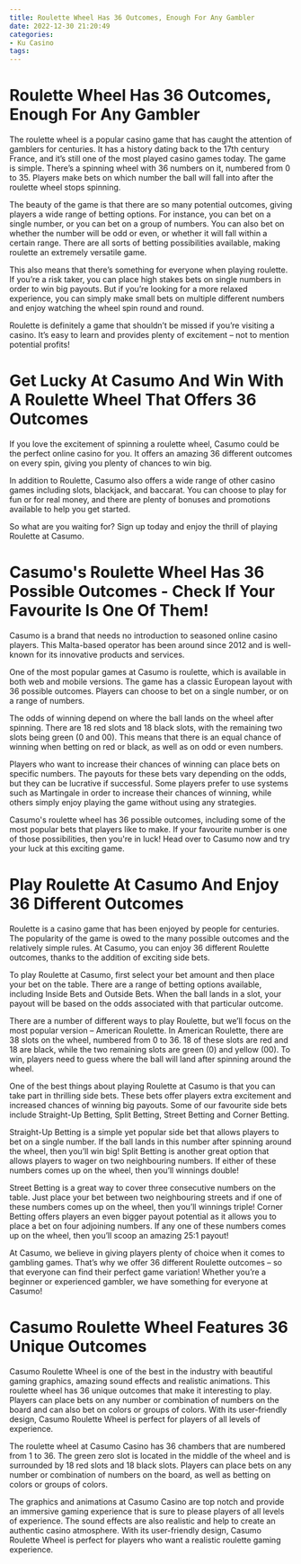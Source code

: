 ```yaml
---
title: Roulette Wheel Has 36 Outcomes, Enough For Any Gambler
date: 2022-12-30 21:20:49
categories:
- Ku Casino
tags:
---
```



#  Roulette Wheel Has 36 Outcomes, Enough For Any Gambler

The roulette wheel is a popular casino game that has caught the attention of gamblers for centuries. It has a history dating back to the 17th century France, and it’s still one of the most played casino games today. The game is simple. There’s a spinning wheel with 36 numbers on it, numbered from 0 to 35. Players make bets on which number the ball will fall into after the roulette wheel stops spinning.

The beauty of the game is that there are so many potential outcomes, giving players a wide range of betting options. For instance, you can bet on a single number, or you can bet on a group of numbers. You can also bet on whether the number will be odd or even, or whether it will fall within a certain range. There are all sorts of betting possibilities available, making roulette an extremely versatile game.

This also means that there’s something for everyone when playing roulette. If you’re a risk taker, you can place high stakes bets on single numbers in order to win big payouts. But if you’re looking for a more relaxed experience, you can simply make small bets on multiple different numbers and enjoy watching the wheel spin round and round.

Roulette is definitely a game that shouldn’t be missed if you’re visiting a casino. It’s easy to learn and provides plenty of excitement – not to mention potential profits!

#  Get Lucky At Casumo And Win With A Roulette Wheel That Offers 36 Outcomes

If you love the excitement of spinning a roulette wheel, Casumo could be the perfect online casino for you. It offers an amazing 36 different outcomes on every spin, giving you plenty of chances to win big.

In addition to Roulette, Casumo also offers a wide range of other casino games including slots, blackjack, and baccarat. You can choose to play for fun or for real money, and there are plenty of bonuses and promotions available to help you get started.

So what are you waiting for? Sign up today and enjoy the thrill of playing Roulette at Casumo.

#  Casumo's Roulette Wheel Has 36 Possible Outcomes - Check If Your Favourite Is One Of Them!

Casumo is a brand that needs no introduction to seasoned online casino players. This Malta-based operator has been around since 2012 and is well-known for its innovative products and services.

One of the most popular games at Casumo is roulette, which is available in both web and mobile versions. The game has a classic European layout with 36 possible outcomes. Players can choose to bet on a single number, or on a range of numbers.

The odds of winning depend on where the ball lands on the wheel after spinning. There are 18 red slots and 18 black slots, with the remaining two slots being green (0 and 00). This means that there is an equal chance of winning when betting on red or black, as well as on odd or even numbers.

Players who want to increase their chances of winning can place bets on specific numbers. The payouts for these bets vary depending on the odds, but they can be lucrative if successful. Some players prefer to use systems such as Martingale in order to increase their chances of winning, while others simply enjoy playing the game without using any strategies.

Casumo's roulette wheel has 36 possible outcomes, including some of the most popular bets that players like to make. If your favourite number is one of those possibilities, then you're in luck! Head over to Casumo now and try your luck at this exciting game.

#  Play Roulette At Casumo And Enjoy 36 Different Outcomes

 Roulette is a casino game that has been enjoyed by people for centuries. The popularity of the game is owed to the many possible outcomes and the relatively simple rules. At Casumo, you can enjoy 36 different Roulette outcomes, thanks to the addition of exciting side bets.

To play Roulette at Casumo, first select your bet amount and then place your bet on the table. There are a range of betting options available, including Inside Bets and Outside Bets. When the ball lands in a slot, your payout will be based on the odds associated with that particular outcome.

There are a number of different ways to play Roulette, but we’ll focus on the most popular version – American Roulette. In American Roulette, there are 38 slots on the wheel, numbered from 0 to 36. 18 of these slots are red and 18 are black, while the two remaining slots are green (0) and yellow (00). To win, players need to guess where the ball will land after spinning around the wheel.

One of the best things about playing Roulette at Casumo is that you can take part in thrilling side bets. These bets offer players extra excitement and increased chances of winning big payouts. Some of our favourite side bets include Straight-Up Betting, Split Betting, Street Betting and Corner Betting.

Straight-Up Betting is a simple yet popular side bet that allows players to bet on a single number. If the ball lands in this number after spinning around the wheel, then you’ll win big! Split Betting is another great option that allows players to wager on two neighbouring numbers. If either of these numbers comes up on the wheel, then you’ll winnings double!

Street Betting is a great way to cover three consecutive numbers on the table. Just place your bet between two neighbouring streets and if one of these numbers comes up on the wheel, then you’ll winnings triple! Corner Betting offers players an even bigger payout potential as it allows you to place a bet on four adjoining numbers. If any one of these numbers comes up on the wheel, then you’ll scoop an amazing 25:1 payout!

At Casumo, we believe in giving players plenty of choice when it comes to gambling games. That’s why we offer 36 different Roulette outcomes – so that everyone can find their perfect game variation! Whether you’re a beginner or experienced gambler, we have something for everyone at Casumo!

# Casumo Roulette Wheel Features 36 Unique Outcomes

Casumo Roulette Wheel is one of the best in the industry with beautiful gaming graphics, amazing sound effects and realistic animations. This roulette wheel has 36 unique outcomes that make it interesting to play. Players can place bets on any number or combination of numbers on the board and can also bet on colors or groups of colors. With its user-friendly design, Casumo Roulette Wheel is perfect for players of all levels of experience.

The roulette wheel at Casumo Casino has 36 chambers that are numbered from 1 to 36. The green zero slot is located in the middle of the wheel and is surrounded by 18 red slots and 18 black slots. Players can place bets on any number or combination of numbers on the board, as well as betting on colors or groups of colors.

The graphics and animations at Casumo Casino are top notch and provide an immersive gaming experience that is sure to please players of all levels of experience. The sound effects are also realistic and help to create an authentic casino atmosphere. With its user-friendly design, Casumo Roulette Wheel is perfect for players who want a realistic roulette gaming experience.
